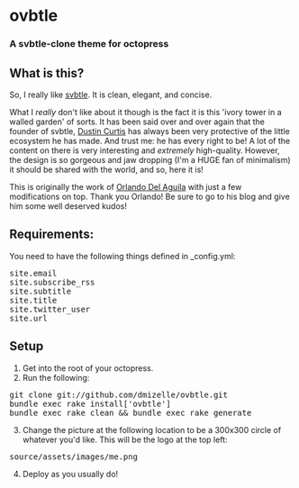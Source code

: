 # ovbtle
### A svbtle-clone theme for octopress

## What is this?
So, I really like [svbtle](http://svbtle.com). It is clean, elegant, and concise.

What I *really* don't like about it though is the fact it is this 'ivory tower 
in a walled garden' of sorts. It has been said over and over again that the 
founder of svbtle, [Dustin Curtis](http://dcurt.is/) has always been very
protective of the little ecosystem he has made. And trust me: he has every right
to be! A lot of the content on there is very interesting and *extremely*
high-quality. However, the design is so gorgeous and jaw dropping (I'm a HUGE
fan of minimalism) it should be shared with the world, and so, here it is!

This is originally the work of [Orlando Del
Aguila](http://orlando.delagui.la/code/2013/03/10/svbtle-theme-for-jekyll.html) with just a few
modifications on top. Thank you Orlando! Be sure to go to his blog and give him
some well deserved kudos!

## Requirements:
You need to have the following things defined in _config.yml:

<pre>
site.email
site.subscribe_rss
site.subtitle
site.title
site.twitter_user
site.url
</pre>

## Setup
1. Get into the root of your octopress.
2. Run the following:
<pre>
git clone git://github.com/dmizelle/ovbtle.git
bundle exec rake install['ovbtle']
bundle exec rake clean && bundle exec rake generate
</pre>
3. Change the picture at the following location to be a 300x300 circle of whatever you'd like. This will be the logo at the top left:
<pre>
source/assets/images/me.png
</pre>
4. Deploy as you usually do!

